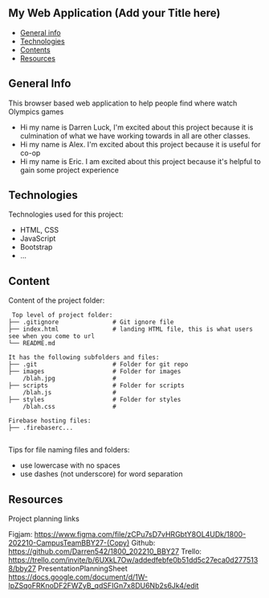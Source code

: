 ## My Web Application (Add your Title here)

* [General info](#general-info)
* [Technologies](#technologies)
* [Contents](#content)
* [Resources](#resources)

## General Info
This browser based web application to help people find where watch Olympics games
* Hi my name is Darren Luck, I'm excited about this project because it is culmination of what we have working towards in all are other classes.
* Hi my name is Alex. I'm excited about this project because it is useful for co-op
* Hi my name is Eric. I am excited about this project because it's helpful to gain some project experience
## Technologies
Technologies used for this project:
* HTML, CSS
* JavaScript
* Bootstrap 
* ...
	
## Content
Content of the project folder:

```
 Top level of project folder: 
├── .gitignore               # Git ignore file
├── index.html               # landing HTML file, this is what users see when you come to url
└── README.md

It has the following subfolders and files:
├── .git                     # Folder for git repo
├── images                   # Folder for images
    /blah.jpg                # 
├── scripts                  # Folder for scripts
    /blah.js                 # 
├── styles                   # Folder for styles
    /blah.css                # 

Firebase hosting files: 
├── .firebaserc...


```

Tips for file naming files and folders:
* use lowercase with no spaces
* use dashes (not underscore) for word separation

## Resources
Project planning links

Figjam: https://www.figma.com/file/zCPu7sD7vHRGbtY8OL4UDk/1800-202210-CampusTeamBBY27-(Copy)
Github: https://github.com/Darren542/1800_202210_BBY27
Trello: https://trello.com/invite/b/6UXkL7Ow/addedfebfe0b51dd5c27eca0d2775138/bby27
PresentationPlanningSheet https://docs.google.com/document/d/1W-lpZSqoFRKnoDF2FWZyB_qdSFIGn7x8DU6Nb2s6Jk4/edit
